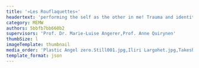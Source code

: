 ```yaml
---
title: '»Les Rouflaquettes«'
headertext: 'performing the self as the other in me! Trauma and identity transition in experimental documentary techniques'
category: MEMW
authors: 5bbfb7bb660b2
supervisors: 'Prof. Dr. Marie-Luise Angerer,Prof. Anne Quirynen'
thumbSize: l
imageTemplate: thumbnail
media_order: 'Plastic Angel zero.Still001.jpg,Iliri Largohet.jpg,Takeshi Murakami.jpg'
template_format: json
---
```


